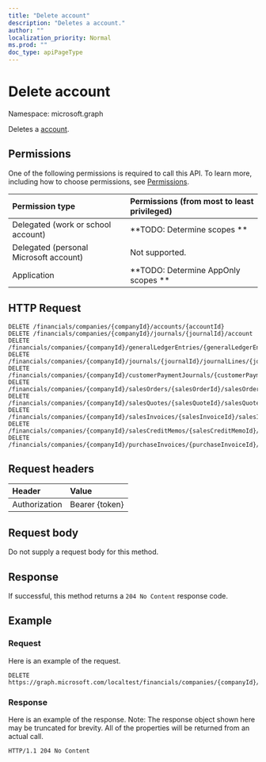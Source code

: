 ```yaml
---
title: "Delete account"
description: "Deletes a account."
author: ""
localization_priority: Normal
ms.prod: ""
doc_type: apiPageType
---
```


# Delete account

Namespace: microsoft.graph

Deletes a [account](../resources/account.md).

## Permissions
One of the following permissions is required to call this API. To learn more, including how to choose permissions, see [Permissions](/concepts/permissions-reference.md).

|Permission type|Permissions (from most to least privileged)|
|:---|:---|
|Delegated (work or school account)|**TODO: Determine scopes **|
|Delegated (personal Microsoft account)|Not supported.|
|Application|**TODO: Determine AppOnly scopes **|

## HTTP Request
<!-- {
  "blockType": "ignored"
}
-->
``` http
DELETE /financials/companies/{companyId}/accounts/{accountId}
DELETE /financials/companies/{companyId}/journals/{journalId}/account
DELETE /financials/companies/{companyId}/generalLedgerEntries/{generalLedgerEntryId}/account
DELETE /financials/companies/{companyId}/journals/{journalId}/journalLines/{journalLineId}/account
DELETE /financials/companies/{companyId}/customerPaymentJournals/{customerPaymentJournalId}/account
DELETE /financials/companies/{companyId}/salesOrders/{salesOrderId}/salesOrderLines/{salesOrderLineId}/account
DELETE /financials/companies/{companyId}/salesQuotes/{salesQuoteId}/salesQuoteLines/{salesQuoteLineId}/account
DELETE /financials/companies/{companyId}/salesInvoices/{salesInvoiceId}/salesInvoiceLines/{salesInvoiceLineId}/account
DELETE /financials/companies/{companyId}/salesCreditMemos/{salesCreditMemoId}/salesCreditMemoLines/{salesCreditMemoLineId}/account
DELETE /financials/companies/{companyId}/purchaseInvoices/{purchaseInvoiceId}/purchaseInvoiceLines/{purchaseInvoiceLineId}/account
```

## Request headers
|Header|Value|
|:---|:---|
|Authorization|Bearer {token}|

## Request body
Do not supply a request body for this method.

## Response
If successful, this method returns a `204 No Content` response code.

## Example

### Request
Here is an example of the request.
<!-- {
  "blockType": "request",
  "name": "delete_account"
}
-->
``` http
DELETE https://graph.microsoft.com/localtest/financials/companies/{companyId}/accounts/{accountId}
```

### Response
Here is an example of the response. Note: The response object shown here may be truncated for brevity. All of the properties will be returned from an actual call.
<!-- {
  "blockType": "response",
  "truncated": true
}
-->
``` http
HTTP/1.1 204 No Content
```

